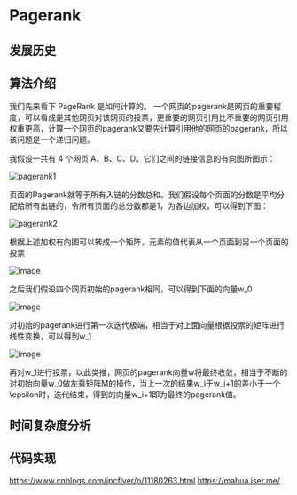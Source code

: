 # Pagerank
## 发展历史

## 算法介绍
我们先来看下 PageRank 是如何计算的。
一个网页的pagerank是网页的重要程度，可以看成是其他网页对该网页的投票，更重要的网页引用比不重要的网页引用权重更高，计算一个网页的pagerank又要先计算引用他的网页的pagerank，所以该问题是一个递归问题。

我假设一共有 4 个网页 A、B、C、D。它们之间的链接信息的有向图所图示：

![pagerank1](https://github.com/zacrossover/python/assets/15845563/06eada68-13c7-40eb-aa17-897085eaf355)


页面的Pagerank就等于所有入链的分数总和。我们假设每个页面的分数是平均分配给所有出链的，令所有页面的总分数都是1，为各边加权，可以得到下图：

![pagerank2](https://github.com/zacrossover/python/assets/15845563/5f9e4ecf-eb88-43bb-a192-11fadf0e7d67)

根据上述加权有向图可以转成一个矩阵，元素的值代表从一个页面到另一个页面的投票

![image](https://github.com/zacrossover/python/assets/15845563/73ccd92a-76a6-4df9-8551-dabbadb16076)

之后我们假设四个网页初始的pagerank相同，可以得到下面的向量w_0

![image](https://github.com/zacrossover/python/assets/15845563/b90c33b2-7a0b-4abc-bb19-482eb8c4a966)

对初始的pagerank进行第一次迭代极端，相当于对上面向量根据投票的矩阵进行线性变换，可以得到w_1

![image](https://github.com/zacrossover/python/assets/15845563/1805ea1e-4479-4c53-81df-f2276f1ff13a)

再对w_1进行投票，以此类推，网页的pagerank向量w将最终收敛，相当于不断的对初始向量w_0做左乘矩阵M的操作，当上一次的结果w_i于w_i+1的差小于一个\epsilon时，迭代结束，得到的向量w_i+1即为最终的pagerank值。

## 时间复杂度分析

## 代码实现

https://www.cnblogs.com/jpcflyer/p/11180263.html
https://mahua.jser.me/
